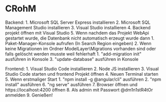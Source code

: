 # CRohM 
Backend:	1. Microsoft SQL Server Express installieren
			2. Microsoft SQL Management Studio installieren
			3. Visual Studio installieren
			4. Backend projekt öffnen mit Visual Studio
			5. Wenn nachdem das Projekt WebApi gestartet wurde, die Datenbank nicht automatisch erzeugt wurde dann
				1. Paket-Manager-Konsole aufrufen (In Search Region eingeben)
				2. Wenn keine Migrationen im Ordner ModelLayer\Migrations vorhanden sind oder falls gelöscht werden musste weil fehlerhaft
					1. "add-migration init" ausführen in Konsole
				3. "update-database" ausführen in Konsole 
				
Frontend:	1. Visual Studio Code installieren
			2. Node JS installieren
			3. Visual Studio Code starten und frontend Projekt öffnen
			4. Neuen Terminal starten 
			5. Wenn erstmaliger Start
				1. "npm install -g @angular/cli" ausführen
				2. "npm install" ausführen
			6. "ng serve" ausführen 
			7. Browser öffnen und https://localhost:4200 öffnen
			8. Als admin mit Passwort @dm1n1stR4tOr anmelden
			9. Genießen!
